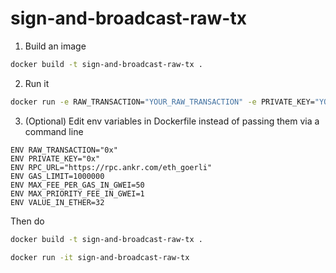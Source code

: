 # sign-and-broadcast-raw-tx

1. Build an image
```bash
docker build -t sign-and-broadcast-raw-tx .
```

2. Run it
```bash
docker run -e RAW_TRANSACTION="YOUR_RAW_TRANSACTION" -e PRIVATE_KEY="YOUR_PRIVATE_KEY" -it sign-and-broadcast-raw-tx
```

3. (Optional) Edit env variables in Dockerfile instead of passing them via a command line
```
ENV RAW_TRANSACTION="0x"
ENV PRIVATE_KEY="0x"
ENV RPC_URL="https://rpc.ankr.com/eth_goerli"
ENV GAS_LIMIT=1000000
ENV MAX_FEE_PER_GAS_IN_GWEI=50
ENV MAX_PRIORITY_FEE_IN_GWEI=1
ENV VALUE_IN_ETHER=32
```
Then do
```bash
docker build -t sign-and-broadcast-raw-tx .
```
```bash
docker run -it sign-and-broadcast-raw-tx
```
